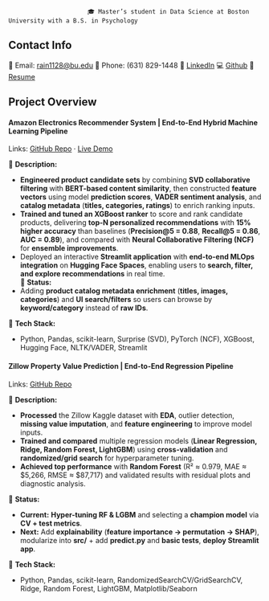                           🎓 Master’s student in Data Science at Boston University with a B.S. in Psychology                       


## Contact Info

📧 Email: rain1128@bu.edu 
📱 Phone: (631) 829-1448
🔗 [LinkedIn](https://www.linkedin.com/in/rainlin112802/) 
💻 [Github](https://github.com/TINYRAINYLIN) 
📄 [Resume](https://github.com/TINYRAINYLIN/Rain_Lin/blob/main/RainLin_Resume.pdf)

## Project Overview
#### **Amazon Electronics Recommender System** | End-to-End Hybrid Machine Learning Pipeline 
Links: [GitHub Repo](https://github.com/The-Zero-Shot-Duo/Hybrid-Ensemble-Recommender-System) · [Live Demo](https://huggingface.co/spaces/ZPENG127/Hybrid-Ensemble-Recommender-System)

📌 **Description:**  
- **Engineered product candidate sets** by combining **SVD collaborative filtering** with **BERT-based content similarity**, then constructed **feature vectors** using model **prediction scores**, **VADER sentiment analysis**, and **catalog metadata** (**titles, categories, ratings**) to enrich ranking inputs.  
- **Trained and tuned an XGBoost ranker** to score and rank candidate products, delivering **top-N personalized recommendations** with **15% higher accuracy** than baselines (**Precision@5 = 0.88**, **Recall@5 = 0.86**, **AUC = 0.89**), and compared with **Neural Collaborative Filtering (NCF)** for **ensemble improvements**.  
- Deployed an interactive **Streamlit application** with **end-to-end MLOps integration** on **Hugging Face Spaces**, enabling users to **search, filter, and explore recommendations** in real time.  
📌 **Status:**  
- Adding **product catalog metadata enrichment** (**titles, images, categories**) and **UI search/filters** so users can browse by **keyword/category** instead of **raw IDs**.

📌 **Tech Stack:** 

- Python, Pandas, scikit-learn, Surprise (SVD), PyTorch (NCF), XGBoost, Hugging Face, NLTK/VADER, Streamlit

#### **Zillow Property Value Prediction** | End-to-End Regression Pipeline 
Links: [GitHub Repo](https://github.com/TINYRAINYLIN/Zillow_Property_Price_Prediction)

📌 **Description:**  

- **Processed** the Zillow Kaggle dataset with **EDA**, outlier detection, **missing value imputation**, and **feature engineering** to improve model inputs.  
- **Trained and compared** multiple regression models (**Linear Regression, Ridge, Random Forest, LightGBM**) using **cross-validation** and **randomized/grid search** for hyperparameter tuning.  
- **Achieved top performance** with **Random Forest** (R² ≈ 0.979, MAE ≈ $5,266, RMSE ≈ $87,717) and validated results with residual plots and diagnostic analysis.  

📌 **Status:**  
- **Current:** **Hyper-tuning RF & LGBM** and selecting a **champion model** via **CV + test metrics**.  
- **Next:** Add **explainability** (**feature importance → permutation → SHAP**), modularize into **src/** + add **predict.py** and **basic tests**, **deploy Streamlit app**.

📌 **Tech Stack:** 

- Python, Pandas, scikit-learn, RandomizedSearchCV/GridSearchCV, Ridge, Random Forest, LightGBM, Matplotlib/Seaborn
